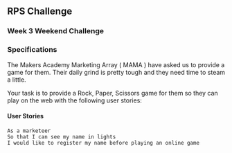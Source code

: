 ## RPS Challenge

### Week 3 Weekend Challenge

### Specifications

The Makers Academy Marketing Array ( MAMA ) have asked us to provide a game for them. Their daily grind is pretty tough and they need time to steam a little.

Your task is to provide a Rock, Paper, Scissors game for them so they can play on the web with the following user stories:

#### User Stories

````
As a marketeer
So that I can see my name in lights
I would like to register my name before playing an online game
````